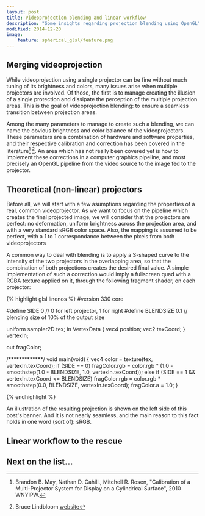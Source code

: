 ```yaml
---
layout: post
title: Videoprojection blending and linear workflow
description: "Some insights regarding projection blending using OpenGL"
modified: 2014-12-20
image:
    feature: spherical_glsl/feature.png
---
```


## Merging videoprojection
While videoprojection using a single projector can be fine without much tuning of its brightness and colors, many issues arise when multiple projectors are involved. Of those, the first is to manage creating the illusion of a single protection and dissipate the perception of the multiple projection areas. This is the goal of videoprojection blending: to ensure a seamless transition between projection areas.

Among the many parameters to manage to create such a blending, we can name the obvious brightness and color balance of the videoprojectors. These parameters are a combination of hardware and software properties, and their respective calibration and correction has been covered in the literature[^1] [^2]. An area which has not really been covered yet is how to implement these corrections in a computer graphics pipeline, and most precisely an OpenGL pipeline from the video source to the image fed to the projector.

## Theoretical (non-linear) projectors
Before all, we will start with a few asumptions regarding the properties of a real, common videoprojector. As we want to focus on the pipeline which creates the final projected image, we will consider that the projectors are perfect: no deformation, uniform brightness across the projection area, and with a very standard sRGB color space. Also, the mapping is assumed to be perfect, with a 1 to 1 correspondance between the pixels from both videoprojectors

A common way to deal with blending is to apply a S-shaped curve to the intensity of the two projectors in the overlapping area, so that the combination of both projections creates the desired final value. A simple implementation of such a correction would imply a fullscreen quad with a RGBA texture applied on it, through the following fragment shader, on each projector:

{% highlight glsl linenos %}
#version 330 core

#define SIDE 0 // 0 for left projector, 1 for right
#define BLENDSIZE 0.1 // blending size of 10% of the output size

uniform sampler2D tex;
in VertexData
{
    vec4 position;
    vec2 texCoord;
} vertexIn;

out fragColor;

/*************/
void main(void)
{
    vec4 color = texture(tex, vertexIn.texCoord);
    if (SIDE == 0)
        fragColor.rgb = color.rgb * (1.0 - smoothstep(1.0 - BLENDSIZE, 1.0, vertexIn.texCoord));
    else if (SIDE == 1 && vertexIn.texCoord <= BLENDSIZE)
        fragColor.rgb = color.rgb * smoothstep(0.0, BLENDSIZE, vertexIn.texCoord);
    fragColor.a = 1.0;
}

{% endhighlight %}

An illustration of the resulting projection is shown on the left side of this post's banner. And it is not nearly seamless, and the main reason to this fact holds in one word (sort of): sRGB.

## Linear workflow to the rescue

## Next on the list...

[^1]: Brandon B. May, Nathan D. Cahill., Mitchell R. Rosen, "Calibration of a Multi-Projector System for Display on a Cylindrical Surface", 2010 WNYIPW.
[^2]: Bruce Lindbloom [website](http://www.brucelindbloom.com)
